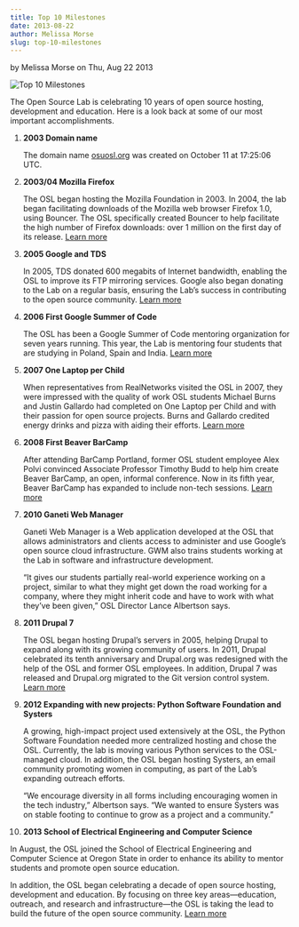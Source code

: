 ```yaml
---
title: Top 10 Milestones
date: 2013-08-22
author: Melissa Morse
slug: top-10-milestones
---
```

by Melissa Morse on Thu, Aug 22 2013

![Top 10 Milestones](/images/top-10-milestones.jpg#blog)

The Open Source Lab is celebrating 10 years of open source hosting, development
and education. Here is a look back at some of our most important
accomplishments.

1. **2003 Domain name**

   The domain name [osuosl.org](/) was created on October 11 at 17:25:06 UTC.

2. **2003/04 Mozilla Firefox**

   The OSL began hosting the Mozilla Foundation in 2003. In 2004, the lab
   began facilitating downloads of the Mozilla web browser Firefox 1.0, using
   Bouncer. The OSL specifically created Bouncer to help facilitate the high
   number of Firefox downloads: over 1 million on the first day of its
   release. [Learn more](/blog/look-back-mozilla-firefox-10)

3. **2005 Google and TDS**

   In 2005, TDS donated 600 megabits of Internet bandwidth, enabling the OSL
   to improve its FTP mirroring services. Google also began donating to the
   Lab on a regular basis, ensuring the Lab’s success in contributing to the
   open source community. [Learn more](/blog/look-back-osls-partnerships-google-and-tds)

4. **2006 First Google Summer of Code**

   The OSL has been a Google Summer of Code mentoring organization for seven
   years running. This year, the Lab is mentoring four students that are
   studying in Poland, Spain and India. [Learn more](/blog/osl-to-mentor-four-in-google-summer-of-code)

5. **2007 One Laptop per Child**

   When representatives from RealNetworks visited the OSL in 2007, they were
   impressed with the quality of work OSL students Michael Burns and Justin
   Gallardo had completed on One Laptop per Child and with their passion for
   open source projects. Burns and Gallardo credited energy drinks and pizza
   with aiding their efforts. [Learn more](http://oregonstate.edu/ua/ncs/archives/2007/apr/realnetworks-rewards-efforts-osu-student-programmers)

6. **2008 First Beaver BarCamp**

   After attending BarCamp Portland, former OSL student employee Alex Polvi
   convinced Associate Professor Timothy Budd to help him create Beaver
   BarCamp, an open, informal conference. Now in its fifth year, Beaver
   BarCamp has expanded to include non-tech sessions. [Learn more](/blog/look-back-beaver-barcamp-1)

7. **2010 Ganeti Web Manager**

   Ganeti Web Manager is a Web application developed at the OSL that allows
   administrators and clients access to administer and use Google’s open
   source cloud infrastructure. GWM also trains students working at the Lab in
   software and infrastructure development.

   “It gives our students partially real-world experience working on a
   project, similar to what they might get down the road working for a
   company, where they might inherit code and have to work with what they’ve
   been given,” OSL Director Lance Albertson says.

8. **2011 Drupal 7**

   The OSL began hosting Drupal’s servers in 2005, helping Drupal to expand
   along with its growing community of users. In 2011, Drupal celebrated its
   tenth anniversary and Drupal.org was redesigned with the help of the OSL
   and former OSL employees. In addition, Drupal 7 was released and Drupal.org
   migrated to the Git version control system. [Learn more](/blog/support-success)

9. **2012 Expanding with new projects: Python Software Foundation and
   Systers**
   
   A growing, high-impact project used extensively at the OSL, the Python
   Software Foundation needed more centralized hosting and chose the OSL.
   Currently, the lab is moving various Python services to the OSL-managed
   cloud. In addition, the OSL began hosting Systers, an email community
   promoting women in computing, as part of the Lab’s expanding outreach
   efforts.

   “We encourage diversity in all forms including encouraging women in the
   tech industry,” Albertson says. “We wanted to ensure Systers was on stable
   footing to continue to grow as a project and a community.”

10. **2013 School of Electrical Engineering and Computer Science**

   In August, the OSL joined the School of Electrical Engineering and Computer
   Science at Oregon State in order to enhance its ability to mentor students
   and promote open source education.

   In addition, the OSL began celebrating a decade of open source hosting,
   development and education. By focusing on three key areas—education,
   outreach, and research and infrastructure—the OSL is taking the lead to
   build the future of the open source community. [Learn more](/blog/osl-announces-10-year-celebration-attends-oscon)
